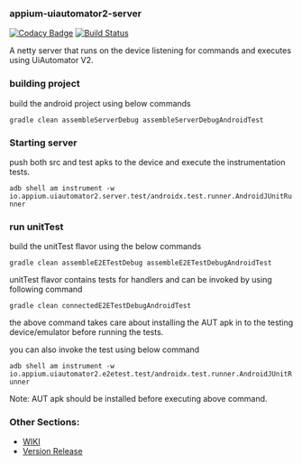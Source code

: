 
### appium-uiautomator2-server

[![Codacy Badge](https://api.codacy.com/project/badge/Grade/bd33cddf5f0b4ae2af8dbced5afe6b49)](https://app.codacy.com/app/dpgraham/appium-uiautomator2-server?utm_source=github.com&utm_medium=referral&utm_content=appium/appium-uiautomator2-server&utm_campaign=badger)
[![Build Status](https://travis-ci.org/appium/appium-uiautomator2-server.svg?branch=master)](https://travis-ci.org/appium/appium-uiautomator2-server)

A netty server that runs on the device listening for commands and executes using UiAutomator V2.

### building project
build the android project using below commands

`gradle clean assembleServerDebug assembleServerDebugAndroidTest`


### Starting server
push both src and test apks to the device and execute the instrumentation tests.

`adb shell am instrument -w io.appium.uiautomator2.server.test/androidx.test.runner.AndroidJUnitRunner`



### run unitTest
build the unitTest flavor using the below commands

`gradle clean assembleE2ETestDebug assembleE2ETestDebugAndroidTest`


unitTest flavor contains tests for handlers and can be invoked by using following command

`gradle clean connectedE2ETestDebugAndroidTest`

the above command takes care about installing the AUT apk in to the testing device/emulator before running the tests.


you can also invoke the test using below command

`adb shell am instrument -w io.appium.uiautomator2.e2etest.test/androidx.test.runner.AndroidJUnitRunner`

Note: AUT apk should be installed before executing above command.


### Other Sections:
* [WIKI](https://github.com/appium/appium-uiautomator2-server/wiki)
* [Version Release](https://github.com/appium/appium-uiautomator2-server/blob/master/doc/release.md)
